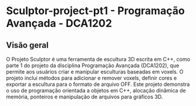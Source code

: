 # Sculptor-project-pt1 - Programação Avançada - DCA1202

## Visão geral

O Projeto Sculptor é uma ferramenta de escultura 3D escrita em C++, como parte 1 do projeto da disciplina Programação Avançada (DCA1202), que permite aos usuários criar e manipular esculturas baseadas em voxels. O projeto inclui métodos para adicionar e remover voxels, definir cores e exportar a escultura para o formato de arquivo OFF. Este projeto demonstra o uso de programação orientada a objetos em C++, alocação dinâmica de memória, ponteiros e manipulação de arquivos para gráficos 3D.

